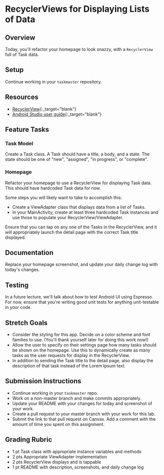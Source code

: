 # RecyclerViews for Displaying Lists of Data

## Overview

Today, you'll refactor your homepage to look snazzy, with a `RecyclerView` full of Task data.

## Setup

Continue working in your `taskmaster` repository.

## Resources

* [RecyclerView](https://developer.android.com/guide/topics/ui/layout/recyclerview#java){:_target="blank"}
* [Android Studio user guide](https://developer.android.com/studio/intro){:_target="blank"}

## Feature Tasks

### Task Model

Create a Task class. A Task should have a title, a body, and a state. The state should be one of "new", "assigned", "in progress", or "complete".

### Homepage

Refactor your homepage to use a RecyclerView for displaying Task data. This should have hardcoded Task data for now.

Some steps you will likely want to take to accomplish this:

* Create a ViewAdapter class that displays data from a list of Tasks.
* In your MainActivity, create at least three hardcoded Task instances and use those to populate your RecyclerView/ViewAdapter.
  
Ensure that you can tap on any one of the Tasks in the RecyclerView, and it will appropriately launch the detail page with the correct Task title displayed.

## Documentation

Replace your homepage screenshot, and update your daily change log with today's changes.

## Testing

In a future lecture, we'll talk about how to test Android UI using Espresso. For now, ensure that you're writing good unit tests for anything unit-testable in your code.

## Stretch Goals

* Consider the styling for this app. Decide on a color scheme and font families to use. (You'll thank yourself later for doing this work now!)
* Allow the user to specify on their settings page how many tasks should be shown on the homepage. Use this to dynamically create as many tasks as the user requests for display in the RecyclerView.
* In addition to sending the Task title to the detail page, also display the description of that task instead of the Lorem Ipsum text.

## Submission Instructions

* Continue working in your `taskmaster` repo.
* Work on a non-master branch and make commits appropriately.
* Update your README with your changes for today and screenshot of your work.
* Create a pull request to your master branch with your work for this lab.
* Submit the link to that pull request on Canvas. Add a comment with the amount of time you spent on this assignment.

## Grading Rubric

* 1 pt   Task class with appropriate instance variables and methods
* 2 pts  Appropriate ViewAdapter implementation
* 2 pts  RecyclerView displays and is tappable
* 1 pt   README with description, screenshots, and daily change log
